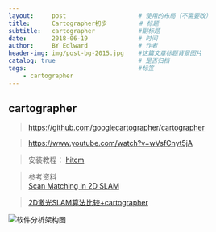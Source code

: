 ```yaml
---
layout:     post                    # 使用的布局（不需要改）
title:      Cartographer初步         # 标题 
subtitle:   cartographer            #副标题
date:       2018-06-19              # 时间
author:     BY Edlward              # 作者
header-img: img/post-bg-2015.jpg    #这篇文章标题背景图片
catalog: true                       # 是否归档
tags:                               #标签
    - cartographer
---
```


## cartographer
>https://github.com/googlecartographer/cartographer

>https://www.youtube.com/watch?v=wVsfCnyt5jA

>安装教程：  [hitcm](https://www.cnblogs.com/hitcm/p/5939507.html)

>参考资料  
[Scan Matching in 2D SLAM ](https://mp.weixin.qq.com/s?__biz=MzI5MTM1MTQwMw==&mid=2247484537&idx=1&sn=86200d961cf933896a9781bbe58442cc&chksm=ec10ba7ddb67336ba920a3c6b7e6414a0131bb775d6695e526d25dc6d377e31578684e83f802&scene=1&srcid=0925Vlxe9psorns6CY8O4sC7#rd)  

>[2D激光SLAM算法比较+cartographer](https://blog.csdn.net/hjwang1/article/details/62236432)

![软件分析架构图](http://p3.pstatp.com/large/191800014597caf46e29)
